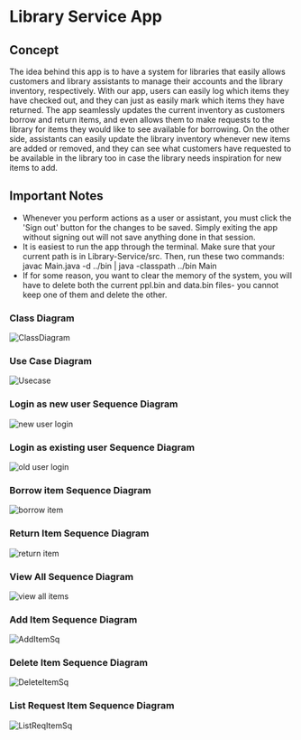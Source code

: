 # Library Service App

## Concept
The idea behind this app is to have a system for libraries that easily allows customers and library assistants to manage their accounts and the library inventory, respectively. With our app, users can easily log which items they have checked out, and they can just as easily mark which items they have returned. The app seamlessly updates the current inventory as customers borrow and return items, and even allows them to make requests to the library for items they would like to see available for borrowing. On the other side, assistants can easily update the library inventory whenever new items are added or removed, and they can see what customers have requested to be available in the library too in case the library needs inspiration for new items to add.

## Important Notes
- Whenever you perform actions as a user or assistant, you must click the 'Sign out' button for the changes to be saved. Simply exiting the app without signing out will not save anything done in that session.
- It is easiest to run the app through the terminal. Make sure that your current path is in Library-Service/src. Then, run these two commands: javac Main.java  -d ../bin | java -classpath ../bin Main
- If for some reason, you want to clear the memory of the system, you will have to delete both the current ppl.bin and data.bin files- you cannot keep one of them and delete the other.

### Class Diagram

![ClassDiagram](./diagrams/Class_Diagram.png)

### Use Case Diagram

![Usecase](./diagrams/UsecaseDiagram.png)

### Login as new user Sequence Diagram

![new user login](./diagrams/newUser.jpg)

### Login as existing user Sequence Diagram

![old user login](./diagrams/oldUser.jpg)

### Borrow item Sequence Diagram

![borrow item](./diagrams/borrow.jpg)

### Return Item Sequence Diagram

![return item](./diagrams/returnSequenceDiagram.png)

### View All Sequence Diagram

![view all items](./diagrams/viewAllSequenceDiagram.png)

### Add Item Sequence Diagram

![AddItemSq](./diagrams/AddItemSequence.png)

### Delete Item Sequence Diagram

![DeleteItemSq](./diagrams/DeleteItemSequence.png)

### List Request Item Sequence Diagram

![ListReqItemSq](./diagrams/ListRequestItemSequence.png)
